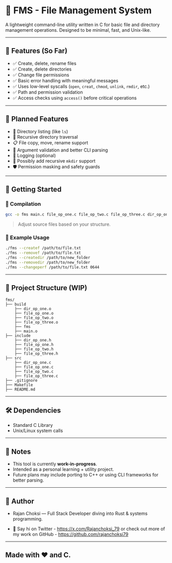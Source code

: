 
# 🔧 FMS - File Management System

A lightweight command-line utility written in C for basic file and directory management operations. Designed to be minimal, fast, and Unix-like.

---

## 📁 Features (So Far)

- ✅ Create, delete, rename files
- ✅ Create, delete directories
- ✅ Change file permissions
- ✅ Basic error handling with meaningful messages
- ✅ Uses low-level syscalls (`open`, `creat`, `chmod`, `unlink`, `rmdir`, etc.)
- ✅ Path and permission validation
- ✅ Access checks using `access()` before critical operations

---

## 📌 Planned Features

- 📂 Directory listing (like `ls`)
- 🔁 Recursive directory traversal
- 📋 File copy, move, rename support
- 🧠 Argument validation and better CLI parsing
- 📜 Logging (optional)
- 🌳 Possibly add recursive `mkdir` support
- 🛡️ Permission masking and safety guards

---

## 🚀 Getting Started

### 🔧 Compilation

```bash
gcc -o fms main.c file_op_one.c file_op_two.c file_op_three.c dir_op_one.c
````

> Adjust source files based on your structure.

### 🧪 Example Usage

```bash
./fms --createf /path/to/file.txt
./fms --removef /path/to/file.txt
./fms --createdir /path/to/new_folder
./fms --removedir /path/to/new_folder
./fms --changeperf /path/to/file.txt 0644
```

---

## 📁 Project Structure (WIP)

```
fms/
├── build
    ├── dir_op_one.o
    ├── file_op_one.o
    ├── file_op_two.o
    ├── file_op_three.o
    ├── fms
    ├── main.o
├── include
    ├── dir_op_one.h
    ├── file_op_one.h
    ├── file_op_two.h
    ├── file_op_three.h               
├── src 
    ├── dir_op_one.c                
    ├── file_op_one.c
    ├── file_op_two.c
    ├── file_op_three.c
├── .gitignore
├── Makefile
├── README.md
```

---

## 🛠️ Dependencies

* Standard C Library
* Unix/Linux system calls

---

## 💬 Notes

* This tool is currently **work-in-progress**.
* Intended as a personal learning + utility project.
* Future plans may include porting to C++ or using CLI frameworks for better parsing.

---

## 👤 Author



* Rajan Choksi — Full Stack Developer diving into Rust & systems programming.

* 📢 Say hi on Twitter - https://x.com/Rajanchoksi_79 or check out more of my work on GitHub - https://github.com/rajanchoksi79

---

Made with ❤️ and C.
---
